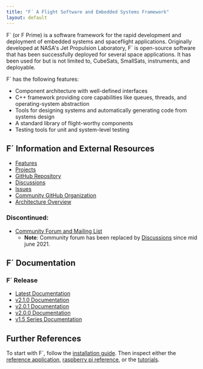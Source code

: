 ```yaml
---
title: "F´ A Flight Software and Embedded Systems Framework"
layout: default
---
```


F´ (or F Prime) is a software framework for the rapid development and deployment of embedded systems and spaceflight applications.
Originally developed at NASA's Jet Propulsion Laboratory, F´ is open-source software that has been successfully deployed
for several space applications. It has been used for but is not limited to, CubeSats, SmallSats, instruments, and
deployable.

F´ has the following features:

- Component architecture with well-defined interfaces
- C++ framework providing core capabilities like queues, threads, and operating-system abstraction
- Tools for designing systems and automatically generating code from systems design
- A standard library of flight-worthy components
- Testing tools for unit and system-level testing

## F´ Information and External Resources

- [Features](./features.md)
- [Projects](./projects.md)
- [GitHub Repository](https://github.com/nasa/fprime)
- [Discussions](https://github.com/nasa/fprime/discussions)
- [Issues](https://github.com/nasa/fprime/issues)
- [Community GitHub Organization](https://github.com/fprime-community)
- [Architecture Overview](./Architecture/FPrimeArchitectureShort.pdf)

### Discontinued:
- [Community Forum and Mailing List](https://groups.google.com/d/forum/fprime-community) 
    - **Note**: Community forum has been replaced by [Discussions](https://github.com/nasa/fprime/discussions) since mid june 2021.

## F´ Documentation

### F´ Release
- [Latest Documentation](./latest.md)
- [v2.1.0 Documentation](https://nasa.github.io/fprime/v2.1.0)
- [v2.0.1 Documentation](https://nasa.github.io/fprime/v2.0.1)
- [v2.0.0 Documentation](https://nasa.github.io/fprime/v2.0.0)
- [v1.5 Series Documentation](https://nasa.github.io/fprime/v1.5)

## Further References

To start with F´, follow the [installation guide](./INSTALL.md). Then inspect
either the [reference application](https://github.com/nasa/fprime/blob/master/Ref/README.md),
[raspberry pi reference](https://github.com/nasa/fprime/blob/master/RPI/README.md), or the
[tutorials](Tutorials/README.md).
